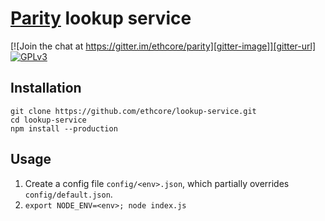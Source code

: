 # [Parity](https://ethcore.io/parity.html) lookup service

[![Join the chat at https://gitter.im/ethcore/parity][gitter-image]][gitter-url] [![GPLv3][license-image]][license-url]

[gitter-image]: https://badges.gitter.im/Join%20Chat.svg
[gitter-url]: https://gitter.im/ethcore/parity
[license-image]: https://img.shields.io/badge/license-GPL%20v3-green.svg
[license-url]: https://www.gnu.org/licenses/gpl-3.0.en.html

## Installation

```shell
git clone https://github.com/ethcore/lookup-service.git
cd lookup-service
npm install --production
```

## Usage

1. Create a config file `config/<env>.json`, which partially overrides `config/default.json`.
2. `export NODE_ENV=<env>; node index.js`
